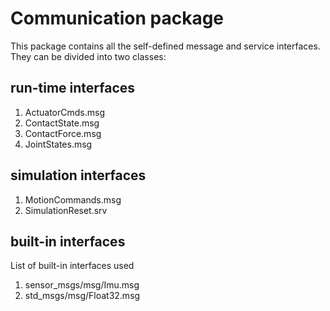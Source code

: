 # Communication package
This package contains all the self-defined message and service interfaces. They can be divided into two classes:  
## run-time interfaces  
1. ActuatorCmds.msg 
2. ContactState.msg
3. ContactForce.msg
4. JointStates.msg 

## simulation interfaces
1. MotionCommands.msg
2. SimulationReset.srv

## built-in interfaces
List of built-in interfaces used
1. sensor_msgs/msg/Imu.msg
2. std_msgs/msg/Float32.msg
